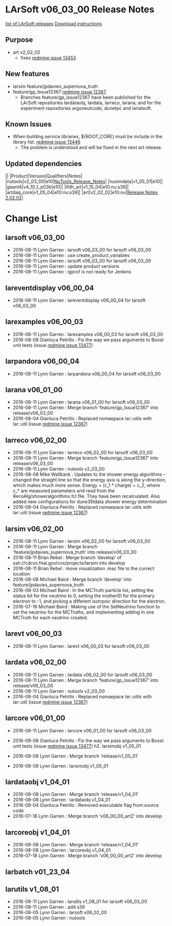 LArSoft v06_03_00 Release Notes
======================================================================

[list of LArSoft releases](LArSoft_release_list)
[Download instructions](http://scisoft.fnal.gov/scisoft/bundles/larsoft/v06_03_00/larsoft-v06_03_00.html)

Purpose
--------------------

-   art v2_02_02
    -   fixes [redmine issue 13453](https://cdcvs.fnal.gov/redmine/issues/13453)

New features
------------------------------

-   larsim feature/jpdavies_supernova_truth
-   feature/gp_Issue12367 [redmine issue 12367](https://cdcvs.fnal.gov/redmine/issues/12367)
    -   Branches feature/gp_Issue12367 have been published for the LArSoft repositories lardataobj, lardata, larreco, larana; and for the experiment repositories argoneutcode, dunetpc and lariatsoft.

Known Issues
------------------------------

-   When building service libraries, \${ROOT_CORE} must be include in the library list. [redmine issue 13446](https://cdcvs.fnal.gov/redmine/issues/13446)
    -   The problem is understood and will be fixed in the next art release.

Updated dependencies
----------------------------------------------

||
|Product|Version|Qualifiers|Notes|
|nutools|v2_03_00|e10|[NuTools_Release_Notes](https://cdcvs.fnal.gov/redmine/projects/nutools/wiki/NuTools_Release_Notes#nutools-v2_03_00)|
|nusimdata|v1_05_01|e10||
|geant4|v4_10_1_p03b|e10||
|ifdh_art|v1_15_04|e10:nu:s39||
|artdaq_core|v1_05_04|e10:nu:s39||
|art|v2_02_02|e10:nu|[Release Notes 2.02.02](https://cdcvs.fnal.gov/redmine/projects/art/wiki/Release_Notes_20202)|

Change List
============================

larsoft v06_03_00
------------------------------------------

-   2016-08-11 Lynn Garren : larsoft v06_03_00 for larsoft v06_03_00
-   2016-08-11 Lynn Garren : use create_product_variables
-   2016-08-11 Lynn Garren : larsoft v06_03_00 for larsoft v06_03_00
-   2016-08-11 Lynn Garren : update product versions
-   2016-08-11 Lynn Garren : igprof is not ready for Jenkins

lareventdisplay v06_00_04
----------------------------------------------------------

-   2016-08-11 Lynn Garren : lareventdisplay v06_00_04 for larsoft v06_03_00

larexamples v06_00_03
--------------------------------------------------

-   2016-08-11 Lynn Garren : larexamples v06_00_03 for larsoft v06_03_00
-   2016-08-08 Gianluca Petrillo : Fix the way we pass arguments to Boost unit tests (issue [redmine issue 13477](https://cdcvs.fnal.gov/redmine/issues/13477))

larpandora v06_00_04
------------------------------------------------

-   2016-08-11 Lynn Garren : larpandora v06_00_04 for larsoft v06_03_00

larana v06_01_00
----------------------------------------

-   2016-08-11 Lynn Garren : larana v06_01_00 for larsoft v06_03_00
-   2016-08-11 Lynn Garren : Merge branch ‘feature/gp_Issue12367’ into release/v06_03_00
-   2016-08-04 Gianluca Petrillo : Replaced nsmaepace lar::utils with lar::util (issue [redmine issue 12367](https://cdcvs.fnal.gov/redmine/issues/12367))

larreco v06_02_00
------------------------------------------

-   2016-08-11 Lynn Garren : larreco v06_02_00 for larsoft v06_03_00
-   2016-08-11 Lynn Garren : Merge branch ‘feature/gp_Issue12367’ into release/v06_03_00
-   2016-08-11 Lynn Garren : nutools v2_03_00
-   2016-08-08 Mike Wallbank : Updates to the shower energy algorithms – changed the straight line so that the energy axis is along the y-direction, which makes much more sense. Energy = (c_1 \* charge) + c_2, where c_\* are measured parameters and read from the RecoAlg/showeralgorithms.fcl file. They have been recalculated. Also added new configurations for dune35tdata shower energy determination
-   2016-08-04 Gianluca Petrillo : Replaced nsmaepace lar::utils with lar::util (issue [redmine issue 12367](https://cdcvs.fnal.gov/redmine/issues/12367))

larsim v06_02_00
----------------------------------------

-   2016-08-11 Lynn Garren : larsim v06_02_00 for larsoft v06_03_00
-   2016-08-11 Lynn Garren : Merge branch ‘feature/jpdavies_supernova_truth’ into release/v06_03_00
-   2016-08-11 Brian Rebel : Merge branch ‘develop’ of ssh://cdcvs.fnal.gov/cvs/projects/larsim into develop
-   2016-08-11 Brian Rebel : move visualization .mac file to the correct location
-   2016-08-08 Michael Baird : Merge branch ‘develop’ into feature/jpdavies_supernova_truth
-   2016-08-03 Michael Baird : In the MCTruth particle list, setting the status bit for the neutrino to 0, setting the motherID for the primary electron to -1, and picking a different isotrpoic direction for the electron.
-   2016-07-19 Michael Baird : Making use of the SetNeutrino function to set the neutrino for the MCTruths, and implementing adding in one MCTruth for each neutrino created.

larevt v06_00_03
----------------------------------------

-   2016-08-11 Lynn Garren : larevt v06_00_03 for larsoft v06_03_00

lardata v06_02_00
------------------------------------------

-   2016-08-11 Lynn Garren : lardata v06_02_00 for larsoft v06_03_00
-   2016-08-11 Lynn Garren : Merge branch ‘feature/gp_Issue12367’ into release/v06_03_00
-   2016-08-11 Lynn Garren : nutools v2_03_00
-   2016-08-04 Gianluca Petrillo : Replaced nsmaepace lar::utils with lar::util (issue [redmine issue 12367](https://cdcvs.fnal.gov/redmine/issues/12367))

larcore v06_01_00
------------------------------------------

-   2016-08-11 Lynn Garren : larcore v06_01_00 for larsoft v06_03_00
-   2016-08-08 Gianluca Petrillo : Fix the way we pass arguments to Boost unit tests (issue [redmine issue 13477](https://cdcvs.fnal.gov/redmine/issues/13477))
    h2. larsimobj v1_05_01

-   2016-08-08 Lynn Garren : Merge branch ‘release/v1_05_01’
-   2016-08-08 Lynn Garren : larsimobj v1_05_01

lardataobj v1_04_01
----------------------------------------------

-   2016-08-08 Lynn Garren : Merge branch ‘release/v1_04_01’
-   2016-08-08 Lynn Garren : lardataobj v1_04_01
-   2016-08-04 Gianluca Petrillo : Removed executable flag from source code
-   2016-07-18 Lynn Garren : Merge branch ‘v06_00_00_art2’ into develop

larcoreobj v1_04_01
----------------------------------------------

-   2016-08-08 Lynn Garren : Merge branch ‘release/v1_04_01’
-   2016-08-08 Lynn Garren : larcoreobj v1_04_01
-   2016-07-18 Lynn Garren : Merge branch ‘v06_00_00_art2’ into develop

larbatch v01_23_04
--------------------------------------------

larutils v1_08_01
------------------------------------------

-   2016-08-11 Lynn Garren : larutils v1_08_01 for larsoft v06_03_00
-   2016-08-11 Lynn Garren : add s39
-   2016-08-05 Lynn Garren : larsoft v06_02_00
-   2016-08-05 Lynn Garren : nutools
